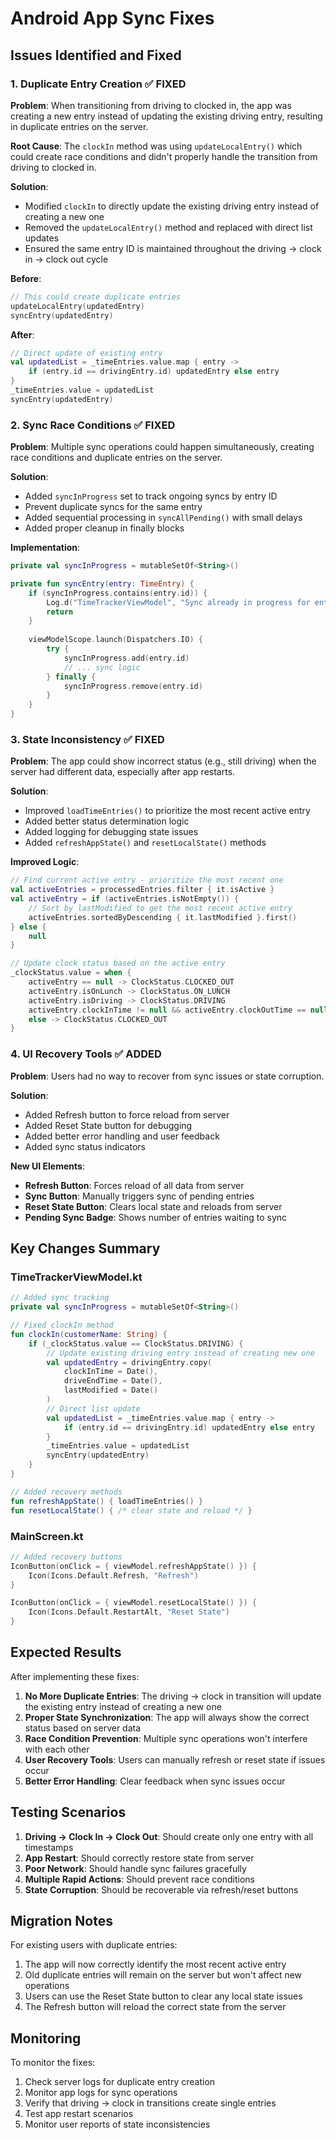 # Android App Sync Fixes

## Issues Identified and Fixed

### 1. **Duplicate Entry Creation** ✅ FIXED
**Problem**: When transitioning from driving to clocked in, the app was creating a new entry instead of updating the existing driving entry, resulting in duplicate entries on the server.

**Root Cause**: The `clockIn` method was using `updateLocalEntry()` which could create race conditions and didn't properly handle the transition from driving to clocked in.

**Solution**: 
- Modified `clockIn` to directly update the existing driving entry instead of creating a new one
- Removed the `updateLocalEntry()` method and replaced with direct list updates
- Ensured the same entry ID is maintained throughout the driving → clock in → clock out cycle

**Before**:
```kotlin
// This could create duplicate entries
updateLocalEntry(updatedEntry)
syncEntry(updatedEntry)
```

**After**:
```kotlin
// Direct update of existing entry
val updatedList = _timeEntries.value.map { entry ->
    if (entry.id == drivingEntry.id) updatedEntry else entry
}
_timeEntries.value = updatedList
syncEntry(updatedEntry)
```

### 2. **Sync Race Conditions** ✅ FIXED
**Problem**: Multiple sync operations could happen simultaneously, creating race conditions and duplicate entries on the server.

**Solution**:
- Added `syncInProgress` set to track ongoing syncs by entry ID
- Prevent duplicate syncs for the same entry
- Added sequential processing in `syncAllPending()` with small delays
- Added proper cleanup in finally blocks

**Implementation**:
```kotlin
private val syncInProgress = mutableSetOf<String>()

private fun syncEntry(entry: TimeEntry) {
    if (syncInProgress.contains(entry.id)) {
        Log.d("TimeTrackerViewModel", "Sync already in progress for entry: ${entry.id}")
        return
    }
    
    viewModelScope.launch(Dispatchers.IO) {
        try {
            syncInProgress.add(entry.id)
            // ... sync logic
        } finally {
            syncInProgress.remove(entry.id)
        }
    }
}
```

### 3. **State Inconsistency** ✅ FIXED
**Problem**: The app could show incorrect status (e.g., still driving) when the server had different data, especially after app restarts.

**Solution**:
- Improved `loadTimeEntries()` to prioritize the most recent active entry
- Added better status determination logic
- Added logging for debugging state issues
- Added `refreshAppState()` and `resetLocalState()` methods

**Improved Logic**:
```kotlin
// Find current active entry - prioritize the most recent one
val activeEntries = processedEntries.filter { it.isActive }
val activeEntry = if (activeEntries.isNotEmpty()) {
    // Sort by lastModified to get the most recent active entry
    activeEntries.sortedByDescending { it.lastModified }.first()
} else {
    null
}

// Update clock status based on the active entry
_clockStatus.value = when {
    activeEntry == null -> ClockStatus.CLOCKED_OUT
    activeEntry.isOnLunch -> ClockStatus.ON_LUNCH
    activeEntry.isDriving -> ClockStatus.DRIVING
    activeEntry.clockInTime != null && activeEntry.clockOutTime == null -> ClockStatus.CLOCKED_IN
    else -> ClockStatus.CLOCKED_OUT
}
```

### 4. **UI Recovery Tools** ✅ ADDED
**Problem**: Users had no way to recover from sync issues or state corruption.

**Solution**:
- Added Refresh button to force reload from server
- Added Reset State button for debugging
- Added better error handling and user feedback
- Added sync status indicators

**New UI Elements**:
- **Refresh Button**: Forces reload of all data from server
- **Sync Button**: Manually triggers sync of pending entries
- **Reset State Button**: Clears local state and reloads from server
- **Pending Sync Badge**: Shows number of entries waiting to sync

## Key Changes Summary

### TimeTrackerViewModel.kt
```kotlin
// Added sync tracking
private val syncInProgress = mutableSetOf<String>()

// Fixed clockIn method
fun clockIn(customerName: String) {
    if (_clockStatus.value == ClockStatus.DRIVING) {
        // Update existing driving entry instead of creating new one
        val updatedEntry = drivingEntry.copy(
            clockInTime = Date(),
            driveEndTime = Date(),
            lastModified = Date()
        )
        // Direct list update
        val updatedList = _timeEntries.value.map { entry ->
            if (entry.id == drivingEntry.id) updatedEntry else entry
        }
        _timeEntries.value = updatedList
        syncEntry(updatedEntry)
    }
}

// Added recovery methods
fun refreshAppState() { loadTimeEntries() }
fun resetLocalState() { /* clear state and reload */ }
```

### MainScreen.kt
```kotlin
// Added recovery buttons
IconButton(onClick = { viewModel.refreshAppState() }) {
    Icon(Icons.Default.Refresh, "Refresh")
}

IconButton(onClick = { viewModel.resetLocalState() }) {
    Icon(Icons.Default.RestartAlt, "Reset State")
}
```

## Expected Results

After implementing these fixes:

1. **No More Duplicate Entries**: The driving → clock in transition will update the existing entry instead of creating a new one
2. **Proper State Synchronization**: The app will always show the correct status based on server data
3. **Race Condition Prevention**: Multiple sync operations won't interfere with each other
4. **User Recovery Tools**: Users can manually refresh or reset state if issues occur
5. **Better Error Handling**: Clear feedback when sync issues occur

## Testing Scenarios

1. **Driving → Clock In → Clock Out**: Should create only one entry with all timestamps
2. **App Restart**: Should correctly restore state from server
3. **Poor Network**: Should handle sync failures gracefully
4. **Multiple Rapid Actions**: Should prevent race conditions
5. **State Corruption**: Should be recoverable via refresh/reset buttons

## Migration Notes

For existing users with duplicate entries:
1. The app will now correctly identify the most recent active entry
2. Old duplicate entries will remain on the server but won't affect new operations
3. Users can use the Reset State button to clear any local state issues
4. The Refresh button will reload the correct state from the server

## Monitoring

To monitor the fixes:
1. Check server logs for duplicate entry creation
2. Monitor app logs for sync operations
3. Verify that driving → clock in transitions create single entries
4. Test app restart scenarios
5. Monitor user reports of state inconsistencies 